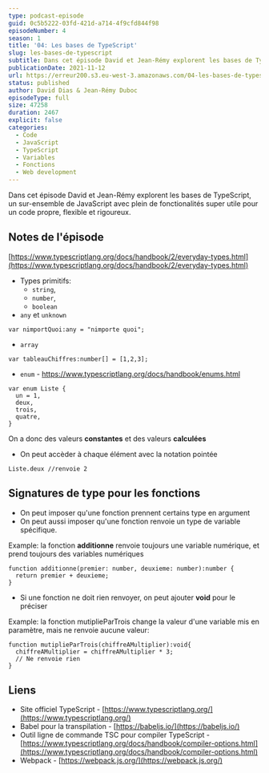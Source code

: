 ```yaml
---
type: podcast-episode
guid: 0c5b5222-03fd-421d-a714-4f9cfd844f98
episodeNumber: 4
season: 1
title: '04: Les bases de TypeScript'
slug: les-bases-de-typescript
subtitle: Dans cet épisode David et Jean-Rémy explorent les bases de TypeScript, un sur-ensemble de JavaScript avec plein de fonctionalités super utile pour un code propre, flexible et rigoureux.
publicationDate: 2021-11-12
url: https://erreur200.s3.eu-west-3.amazonaws.com/04-les-bases-de-typescript.mp3
status: published
author: David Dias & Jean-Rémy Duboc
episodeType: full
size: 47258
duration: 2467
explicit: false
categories:
  - Code
  - JavaScript
  - TypeScript
  - Variables
  - Fonctions
  - Web development
---
```


Dans cet épisode David et Jean-Rémy explorent les bases de TypeScript, un sur-ensemble de JavaScript avec plein de fonctionalités super utile pour un code propre, flexible et rigoureux.

## Notes de l'épisode

[https://www.typescriptlang.org/docs/handbook/2/everyday-types.html](https://www.typescriptlang.org/docs/handbook/2/everyday-types.html)

- Types primitifs:
  - `string`,
  - `number`,
  - `boolean`
- `any` et `unknown`

```tsx
var nimportQuoi:any = "nimporte quoi";
```

- `array`

```tsx
var tableauChiffres:number[] = [1,2,3];
```

- `enum` - https://www.typescriptlang.org/docs/handbook/enums.html

```tsx
var enum Liste {
  un = 1,
  deux,
  trois,
  quatre,
}
```

On a donc des valeurs **constantes** et des valeurs **calculées**

- On peut accèder à chaque élément avec la notation pointée

```tsx
Liste.deux //renvoie 2
```

## Signatures de type pour les fonctions

- On peut imposer qu'une fonction prennent certains type en argument
- On peut aussi imposer qu'une fonction renvoie un type de variable spécifique.

Example: la fonction **additionne** renvoie toujours une variable numérique, et prend toujours des variables numériques

```tsx
function additionne(premier: number, deuxieme: number):number {
  return premier + deuxieme;
}
```

- Si une fonction ne doit rien renvoyer, on peut ajouter **void** pour le préciser

Example: la fonction mutiplieParTrois  change la valeur d'une variable mis en paramètre, mais ne renvoie aucune valeur:

```tsx
function mutiplieParTrois(chiffreAMultiplier):void{
  chiffreAMultiplier = chiffreAMultiplier * 3;
  // Ne renvoie rien
}
```

## Liens

- Site officiel TypeScript - [https://www.typescriptlang.org/](https://www.typescriptlang.org/)
- Babel pour la transpilation - [https://babeljs.io/](https://babeljs.io/)
- Outil ligne de commande TSC pour compiler TypeScript - [https://www.typescriptlang.org/docs/handbook/compiler-options.html](https://www.typescriptlang.org/docs/handbook/compiler-options.html)
- Webpack - [https://webpack.js.org/](https://webpack.js.org/)
